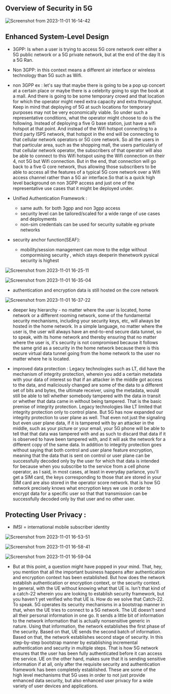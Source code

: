 ## Overview of Security in 5G
![Screenshot from 2023-11-01 16-14-42](https://github.com/KRIISHSHARMA/5G/assets/86760658/00cd835f-3391-4c4f-ac2e-9db0fa90ea67)

## Enhanced System-Level Design
- 3GPP: Is when a user is trying to access 5G core network over either a 5G public network or a 5G private network, but at the end of the day It is a 5G Ran.
- Non 3GPP: in this context means a different air interface or wireless technology than 5G such as Wifi.
- non 3GPP ex : let's say that maybe there is going to be a pop up concert at a certain place or maybe there is a celebrity going to sign the book at a mall. And there is going to be some temporary crowd and that location for which the operator might need extra capacity and extra throughput. Keep in mind that deploying of 5G at such locations for temporary purposes may not be very economically viable. So under such a representative conditions, what the operator might choose to do is the following. Instead of deploying a five G base station, just have a wifi hotspot at that point. And instead of the Wifi hotspot connecting to a third party ISPS network, that hotspot in the end will be connecting to that cellular network operators or 5G core network. So all the users in that particular area, such as the shopping mall, the users particularly of that cellular network operator, the subscribers of that operator will also be able to connect to this Wifi hotspot using the Wifi connection on their 4, not 5G but Wifi connection. But in the end, that connection will go back to a five G core network, thus allowing those subscribers to be able to access all the features of a typical 5G core network over a Wifi access channel rather than a 5G air interface.So that is a quick high level background on non 3GPP access and just one of the representative use cases that it might be deployed under. 

- Unified Authentication Framework :
   - same auth. for both 3gpp and non 3gpp access
   - security level can be tailored/scaled for a wide range of use cases and deployments
   - non-sim credentials can be used for security suitable eg private networks
 
- security anchor function(SEAF):
  - mobility/session management can move to the edge without compormising security , which stays deeperin thenetwork pysical security is highest
   
![Screenshot from 2023-11-01 16-25-11](https://github.com/KRIISHSHARMA/5G/assets/86760658/be79a0e3-86f1-4594-9314-30727f0ffc77)

![Screenshot from 2023-11-01 16-35-04](https://github.com/KRIISHSHARMA/5G/assets/86760658/13ac5323-2471-44bc-a1ed-3fe638fa6388)

- authentication and encryption data is still hosted on the core network

![Screenshot from 2023-11-01 16-37-22](https://github.com/KRIISHSHARMA/5G/assets/86760658/563e4c55-9b14-4656-8193-262b859b0cad)

- deeper key hierarchy - no matter where the user is located, home network or a different rooming network, some of the fundamental security mechanisms, including your security keys, etc, will always be hosted in the home network. In a simple language, no matter where the user is, the user will always have an end-to-end secure data tunnel, so to speak, with its home network and thereby ensuring that no matter where the user is, it's security is not compromised because it follows the same grid as a security in the home network because there is this secure virtual data tunnel going from the home network to the user no matter where he is located.

- improved data protection : Legacy technologies such as LT, did have the mechanism of integrity protection, wherein you add a certain metadata with your data of interest so that if an attacker in the middle got access to the data, and maliciously changed are some of the data to a different set of bits and bytes, the ultimate receiver, using the metadata, would still be able to tell whether somebody tampered with the data in transit or whether that data came in without being tampered. That is the basic premise of integrity protection. Legacy technologies like LT limited that integrity protection only to control plane. But 5G has now expanded our integrity protection to user plane as well. That even not just the signaling but even user plane data, if it is tampered with by an attacker in the middle, such as your picture or your email, your 5G phone will be able to tell that that data was tampered with and as such to discard that data if it is observed to have been tampered with, and it will ask the network for a different copy of the same data. In addition to integrity protection goes without saying that both control and user plane feature encryption, meaning that the data that is sent on control or user plane can be successfully decoded only by the user for which that data is intended for because when you subscribe to the service from a cell phone operator, as I said, in most cases, at least in everyday parlance, you'll get a SIM card, the keys corresponding to those that are stored in your SIM card are also stored in the operator score network. that is how 5G network precisely knows what encryption keys we use in order to encrypt data for a specific user so that that transmission can be successfully decoded only by that user and no other user. 

## Protecting User Privacy :
- IMSI = international mobile subscriber identity

![Screenshot from 2023-11-01 16-53-51](https://github.com/KRIISHSHARMA/5G/assets/86760658/49bd7a1d-a13a-48fc-9c1d-f9fcdabf5e32)

![Screenshot from 2023-11-01 16-58-41](https://github.com/KRIISHSHARMA/5G/assets/86760658/63380602-8fb8-4d5b-b858-5d0daaec51bd)

![Screenshot from 2023-11-01 16-59-04](https://github.com/KRIISHSHARMA/5G/assets/86760658/79b84d27-63ca-44f0-ad3e-cdf2e68da7e6)

- But at this point, a question might have popped in your mind. That, hey, you mention that all the important business happens after authentication and encryption context has been established. But how does the network establish authentication or encryption context, or the security context. In general, with the UE without knowing what that UE is. Isn't that kind of a catch-22 wherein you are looking to establish security framework, but you haven't yet verified who that UE is. How do we solve that Catch-22. To speak. 5G operates its security mechanisms in a bootstrap manner in that, when the UE tries to connect to a 5G network. The UE doesn't send all their personal information in one go. It sends a little bit of information to the network information that is actually nonsensitive generic in nature. Using that information, the network establishes the first phase of the security. Based on that, UE sends the second batch of information. Based on that, the network establishes second stage of security. In this step-by-step bootstrap manner by establishing incremental authentication and security in multiple steps. That is how 5G network ensures that the user has been fully authenticated before it can access the service. UE on
the other hand, makes sure that it is sending sensitive information if at all, only after the requisite security and authentication framework has been completely established. These are some of the high level mechanisms that 5G uses in order to not just provide enhanced data security, but also enhanced user privacy for a wide variety of user devices and applications.

